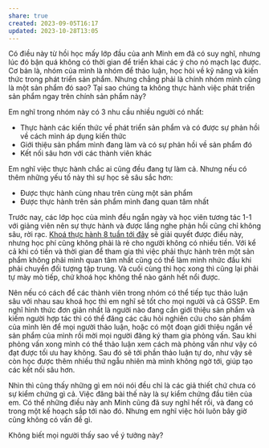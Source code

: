 ```yaml
---
share: true
created: 2023-09-05T16:17
updated: 2023-10-28T13:05
---
```


Có điều này từ hồi học mấy lớp đầu của anh Minh em đã có suy nghĩ, nhưng lúc đó bận quá không có thời gian để triển khai các ý cho nó mạch lạc được. Cơ bản là, nhóm của mình là nhóm để thảo luận, học hỏi về kỹ năng và kiến thức trong phát triển sản phẩm. Nhưng chẳng phải là chính nhóm mình cũng là một sản phẩm đó sao? Tại sao chúng ta không thực hành việc phát triển sản phẩm ngay trên chính sản phẩm này?

Em nghĩ trong nhóm này có 3 nhu cầu nhiều người có nhất:
- Thực hành các kiến thức về phát triển sản phẩm và có được sự phản hồi về cách mình áp dụng kiến thức
- Giới thiệu sản phẩm mình đang làm và có sự phản hồi về sản phẩm đó
- Kết nối sâu hơn với các thành viên khác

Em nghĩ việc thực hành chắc ai cũng đều đang tự làm cả. Nhưng nếu có thêm những yếu tố này thì sự học sẽ sâu sắc hơn:
- Được thực hành cùng nhau trên cùng một sản phẩm
- Được thực hành trên sản phẩm mình đang quan tâm nhất

Trước nay, các lớp học của mình đều ngắn ngày và học viên tương tác 1-1 với giảng viên nên sự thực hành và được lắng nghe phản hồi cũng chỉ không sâu, rời rạc. [Khoá thực hành 8 tuần tới đây](https://kfmqndieadf.sg.larksuite.com/docx/XtnhdrhYOoniBGxwop7lRmZegzD "Khoá thực hành phát triển sản phẩm (Product Manager In Practice) - Lark Docs") sẽ giải quyết được điều này, nhưng học phí cũng không phải là rẻ cho người không có nhiều tiền. Với kể cả khi có tiền và thời gian để tham gia thì việc phải thực hành trên một sản phẩm không phải mình quan tâm nhất cũng có thể làm mình nhức đầu khi phải chuyển đối tượng tập trung. Và cuối cùng thì học xong thì cũng lại phải tự mày mò tiếp, chứ khoá học không thể nào gánh hết nổi được.

Nên nếu có cách để các thành viên trong nhóm có thể tiếp tục thảo luận sâu với nhau sau khoá học thì em nghĩ sẽ tốt cho mọi người và cả GSSP. Em nghĩ hình thức đơn giản nhất là người nào đang cần giới thiệu sản phẩm và kiếm người hợp tác thì có thể đăng các câu hỏi nghiên cứu cho sản phẩm của mình lên để mọi người thảo luận, hoặc có một đoạn giới thiệu ngắn về sản phẩm của mình rồi mời mọi người đăng ký tham gia phỏng vấn. Sau khi phỏng vấn xong mình có thể thảo luận xem cách mà phỏng vấn như vậy có đạt được tối ưu hay không. Sau đó sẽ tới phần thảo luận tự do, như vậy sẽ còn học được thêm nhiều thứ ngẫu nhiên mà mình không ngờ tới, giúp tạo các kết nối sâu hơn.

Nhìn thì cũng thấy những gì em nói nói đều chỉ là các giả thiết chứ chưa có sự kiểm chứng gì cả. Việc đăng bài thế này là sự kiểm chứng đầu tiên của em. Có thể những điều này anh Minh cũng đã suy nghĩ hết rồi, và đang có trong một kế hoạch sắp tới nào đó. Nhưng em nghĩ việc hỏi luôn bây giờ cũng không có vấn đề gì. 

Không biết mọi người thấy sao về ý tưởng này?
